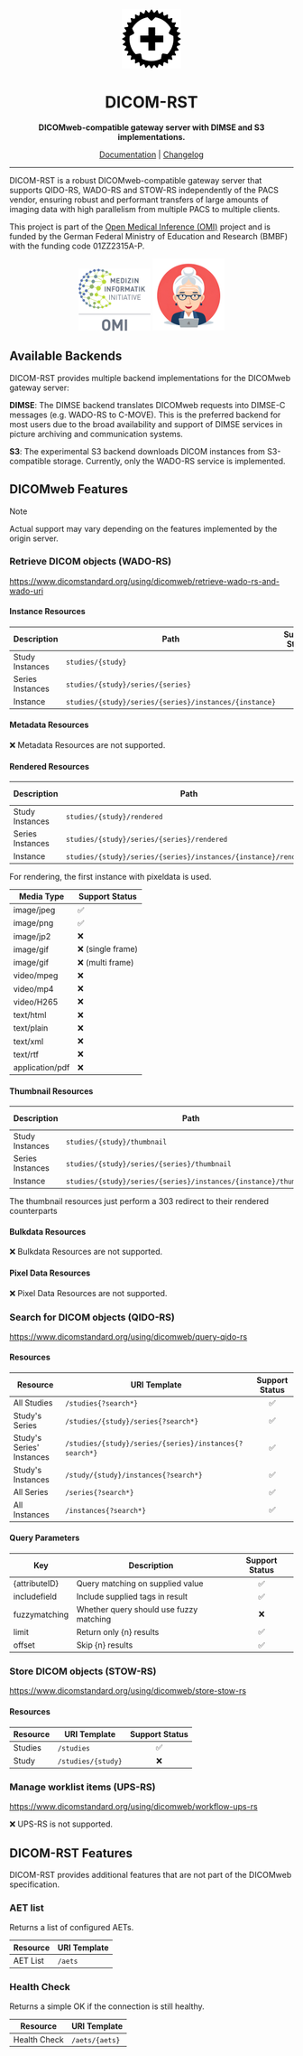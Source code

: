<div align="center">

![DICOM-RST Logo[^1]](docs/images/dicom-rst-icon.png)

# DICOM-RST

**DICOMweb-compatible gateway server with DIMSE and S3 implementations.**

[Documentation](https://umessen.github.io/DICOM-RST/usage-guide.html) | [Changelog](./CHANGELOG.md)

</div>

---

DICOM-RST is a robust DICOMweb-compatible gateway server that supports QIDO-RS, WADO-RS and STOW-RS independently of the
PACS vendor, ensuring robust and performant transfers of large amounts of imaging data with high parallelism from
multiple PACS to multiple clients.

This project is part of
the [Open Medical Inference (OMI)](https://www.medizininformatik-initiative.de/de/omi-open-medical-inference) project
and is funded by the German Federal Ministry of Education and Research (BMBF)
with the funding code 01ZZ2315A-P.

<div align="center">
    <img src="docs/images/mii-omi.svg" alt="MII-Logo" width="128"/>
    <img src="docs/images/omi-logo.png" alt="OMI-Logo" width="128"/>
</div>

## Available Backends

DICOM-RST provides multiple backend implementations for the DICOMweb gateway server:

**DIMSE**:
The DIMSE backend translates DICOMweb requests into DIMSE-C messages (e.g. WADO-RS to C-MOVE).
This is the preferred backend for most users due to the broad availability and support of DIMSE services in picture
archiving and communication systems.

**S3**:
The experimental S3 backend downloads DICOM instances from S3-compatible storage. Currently, only the WADO-RS
service is implemented.

## DICOMweb Features

> [!NOTE]  
> Actual support may vary depending on the features implemented by the origin server.

### Retrieve DICOM objects (WADO-RS)

https://www.dicomstandard.org/using/dicomweb/retrieve-wado-rs-and-wado-uri

#### Instance Resources

| Description      | Path                                                   | Support Status |
|------------------|--------------------------------------------------------|:--------------:|
| Study Instances  | `studies/{study}`                                      |       ✅        |
| Series Instances | `studies/{study}/series/{series}`                      |       ✅        |
| Instance         | `studies/{study}/series/{series}/instances/{instance}` |       ✅        |

#### Metadata Resources

❌ Metadata Resources are not supported.

#### Rendered Resources

| Description      | Path                                                            | Support Status |
|------------------|-----------------------------------------------------------------|:--------------:|
| Study Instances  | `studies/{study}/rendered`                                      |       ✅        |
| Series Instances | `studies/{study}/series/{series}/rendered`                      |       ✅        |
| Instance         | `studies/{study}/series/{series}/instances/{instance}/rendered` |       ✅        |

For rendering, the first instance with pixeldata is used.

| Media Type      | Support Status   |
|-----------------|------------------|
| image/jpeg      | ✅                |
| image/png       | ✅                |
| image/jp2       | ❌                |
| image/gif       | ❌ (single frame) |
| image/gif       | ❌ (multi frame)  |
| video/mpeg      | ❌                |
| video/mp4       | ❌                |
| video/H265      | ❌                |
| text/html       | ❌                |
| text/plain      | ❌                |
| text/xml        | ❌                |
| text/rtf        | ❌                |
| application/pdf | ❌                |

#### Thumbnail Resources

| Description      | Path                                                             | Support Status |
|------------------|------------------------------------------------------------------|:--------------:|
| Study Instances  | `studies/{study}/thumbnail`                                      |       ✅        |
| Series Instances | `studies/{study}/series/{series}/thumbnail`                      |       ✅        |
| Instance         | `studies/{study}/series/{series}/instances/{instance}/thumbnail` |       ✅        |

The thumbnail resources just perform a 303 redirect to their rendered counterparts

#### Bulkdata Resources

❌ Bulkdata Resources are not supported.

#### Pixel Data Resources

❌ Pixel Data Resources are not supported.

### Search for DICOM objects (QIDO-RS)

https://www.dicomstandard.org/using/dicomweb/query-qido-rs

#### Resources

| Resource                  | URI Template                                           | Support Status |
|---------------------------|--------------------------------------------------------|:--------------:|
| All Studies               | `/studies{?search*}`                                   |       ✅        |
| Study's Series            | `/studies/{study}/series{?search*}`                    |       ✅        |
| Study's Series' Instances | `/studies/{study}/series/{series}/instances{?search*}` |       ✅        |
| Study's Instances         | `/study/{study}/instances{?search*}`                   |       ✅        |
| All Series                | `/series{?search*}`                                    |       ✅        |
| All Instances             | `/instances{?search*}`                                 |       ✅        |

#### Query Parameters

| Key           | Description                             | Support Status |
|---------------|-----------------------------------------|:--------------:|
| {attributeID} | Query matching on supplied value        |       ✅        |
| includefield  | Include supplied tags in result         |       ✅        |
| fuzzymatching | Whether query should use fuzzy matching |       ❌        |
| limit         | Return only {n} results                 |       ✅        |
| offset        | Skip {n} results                        |       ✅        |

### Store DICOM objects (STOW-RS)

https://www.dicomstandard.org/using/dicomweb/store-stow-rs

#### Resources

| Resource | URI Template       | Support Status |
|----------|--------------------|:--------------:|
| Studies  | `/studies`         |       ✅        |
| Study    | `/studies/{study}` |       ❌        |

### Manage worklist items (UPS-RS)

https://www.dicomstandard.org/using/dicomweb/workflow-ups-rs

❌ UPS-RS is not supported.

## DICOM-RST Features

DICOM-RST provides additional features that are not part of the DICOMweb specification.

### AET list

Returns a list of configured AETs.

| Resource | URI Template |
|----------|--------------|
| AET List | `/aets`      |

### Health Check

Returns a simple OK if the connection is still healthy.

| Resource     | URI Template   |
|--------------|----------------|
| Health Check | `/aets/{aets}` |

[^1]: The [DICOM-RST logo](./dicom-rst-icon.png) is adapted from
the [Rust logo](https://github.com/rust-lang/rust-artwork)
owned by the Rust Foundation, used under CC-BY.